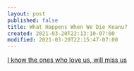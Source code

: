 ```yaml
---
layout: post
published: false
title: What Happens When We Die Keanu?
created: 2021-03-20T22:13:10-07:00
modified: 2021-03-20T22:15:47-07:00
---
```


[I know the ones who love us, will miss us](https://youtu.be/9zimrBqc-OI)
